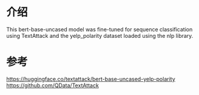 # 介绍
This bert-base-uncased model was fine-tuned for sequence classification using TextAttack and the yelp_polarity dataset loaded using the nlp library. 
# 参考
https://huggingface.co/textattack/bert-base-uncased-yelp-polarity
https://github.com/QData/TextAttack

